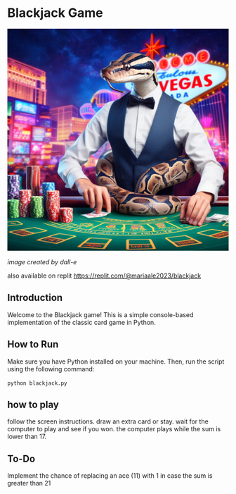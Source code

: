 # Blackjack Game

![blackjack](blackjack.jpg)

*image created by dall-e*

also available on replit
https://replit.com/@mariaale2023/blackjack

## Introduction

Welcome to the Blackjack game! This is a simple console-based implementation of the classic card game in Python.

## How to Run

Make sure you have Python installed on your machine. Then, run the script using the following command:

```python blackjack.py```

## how to play
follow the screen instructions. draw an extra card or stay. 
wait for the computer to play and see if you won.
the computer plays while the sum is lower than 17.


## To-Do
Implement the chance of replacing an ace (11) with 1 in case the sum is greater than 21
